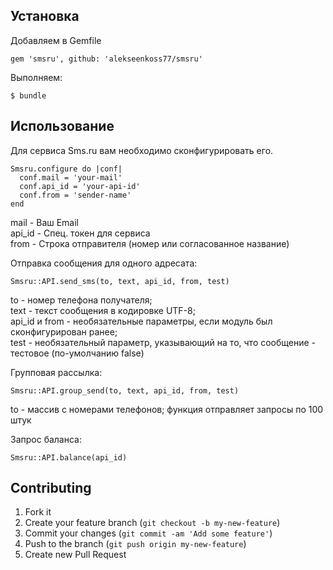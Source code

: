 ## Установка

Добавляем в Gemfile

    gem 'smsru', github: 'alekseenkoss77/smsru'

Выполняем:

    $ bundle

## Использование
Для сервиса Sms.ru вам необходимо сконфигурировать его.

    Smsru.configure do |conf|
      conf.mail = 'your-mail'
      conf.api_id = 'your-api-id'
      conf.from = 'sender-name'
    end

mail - Ваш Email<br>
api_id - Спец. токен для сервиса<br>
from - Строка отправителя (номер или согласованное название)

Отправка сообщения для одного адресата:

    Smsru::API.send_sms(to, text, api_id, from, test)

to - номер телефона получателя;<br>
text - текст сообщения в кодировке UTF-8;<br>
api_id и from - необязательные параметры, если модуль был сконфигурирован ранее;<br>
test - необязательный параметр, указывающий на то, что сообщение - тестовое (по-умолчанию false)

Групповая рассылка:

    Smsru::API.group_send(to, text, api_id, from, test)

to - массив с номерами телефонов; функция отправляет запросы по 100 штук

Запрос баланса:

    Smsru::API.balance(api_id)

## Contributing

1. Fork it
2. Create your feature branch (`git checkout -b my-new-feature`)
3. Commit your changes (`git commit -am 'Add some feature'`)
4. Push to the branch (`git push origin my-new-feature`)
5. Create new Pull Request
